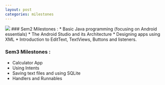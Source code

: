 ```yaml
---
layout: post
categories: milestones
---
```

<img src="{{ site.baseurl }}/images/pic03.jpg">
### Sem2 Milestones : 
* Basic Java programming (focusing on Android essentials)
* The Android Studio and its Architecture
* Designing apps using XML
* Introduction to EditText, TextViews, Buttons and listeners.

### Sem3 Milestones : 
* Calculator App
* Using Intents
* Saving text files and using SQLite
* Handlers and Runnables
